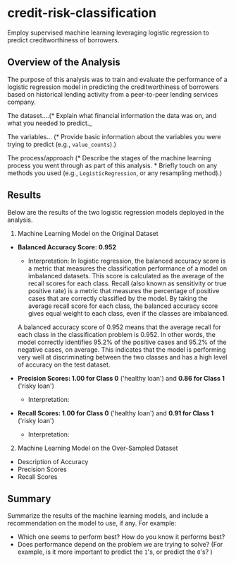 # credit-risk-classification
Employ supervised machine learning leveraging logistic regression to predict creditworthiness of borrowers.

## Overview of the Analysis
The purpose of this analysis was to train and evaluate the performance of a logistic regression model in predicting the creditworthiness of borrowers based on historical lending activity from a peer-to-peer lending services company.

The dataset....(* Explain what financial information the data was on, and what you needed to predict._

The variables...  (* Provide basic information about the variables you were trying to predict (e.g., `value_counts`).)

The process/approach (* Describe the stages of the machine learning process you went through as part of this analysis. * Briefly touch on any methods you used (e.g., `LogisticRegression`, or any resampling method).)


## Results

Below are the results of the two logistic regression models deployed in the analysis.

1. Machine Learning Model on the Original Dataset
  - **Balanced Accuracy Score: 0.952**
    - Interpretation:  In logistic regression, the balanced accuracy score is a metric that measures the classification performance of a model on imbalanced datasets. This score is calculated as the average of the recall scores for each class. Recall (also known as sensitivity or true positive rate) is a metric that measures the percentage of positive cases that are correctly classified by the model. By taking the average recall score for each class, the balanced accuracy score gives equal weight to each class, even if the classes are imbalanced. 
    
    A balanced accuracy score of 0.952 means that the average recall for each class in the classification problem is 0.952. In other words, the model correctly identifies 95.2% of the positive cases and 95.2% of the negative cases, on average. This indicates that the model is performing very well at discriminating between the two classes and has a high level of accuracy on the test dataset.
    
  - **Precision Scores: 1.00 for Class 0** ('healthy loan') and **0.86 for Class 1** ('risky loan')
    - Interpretation:  
  
  - **Recall Scores: 1.00 for Class 0** ('healthy loan') and **0.91 for Class 1** ('risky loan')
    - Interpretation:
 
2. Machine Learning Model on the Over-Sampled Dataset
  - Description of Accuracy
  - Precision Scores
  - Recall Scores

## Summary

Summarize the results of the machine learning models, and include a recommendation on the model to use, if any. For example:
* Which one seems to perform best? How do you know it performs best?
* Does performance depend on the problem we are trying to solve? (For example, is it more important to predict the `1`'s, or predict the `0`'s? )
